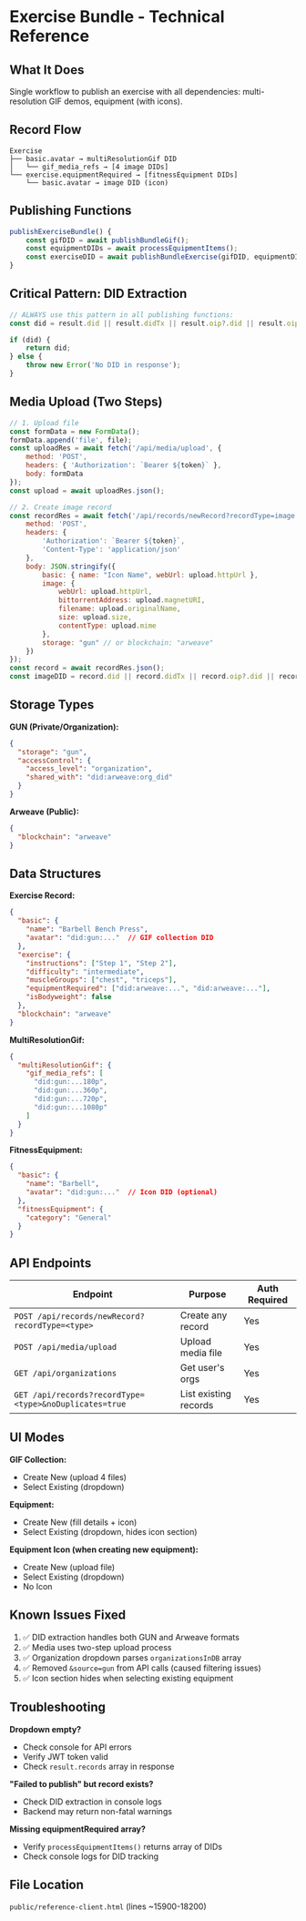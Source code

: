 # Exercise Bundle - Technical Reference

## What It Does
Single workflow to publish an exercise with all dependencies: multi-resolution GIF demos, equipment (with icons).

## Record Flow
```
Exercise
├── basic.avatar → multiResolutionGif DID
│   └── gif_media_refs → [4 image DIDs]
└── exercise.equipmentRequired → [fitnessEquipment DIDs]
    └── basic.avatar → image DID (icon)
```

## Publishing Functions

```javascript
publishExerciseBundle() {
    const gifDID = await publishBundleGif();
    const equipmentDIDs = await processEquipmentItems();
    const exerciseDID = await publishBundleExercise(gifDID, equipmentDIDs);
}
```

## Critical Pattern: DID Extraction
```javascript
// ALWAYS use this pattern in all publishing functions:
const did = result.did || result.didTx || result.oip?.did || result.oip?.didTx;

if (did) {
    return did;
} else {
    throw new Error('No DID in response');
}
```

## Media Upload (Two Steps)
```javascript
// 1. Upload file
const formData = new FormData();
formData.append('file', file);
const uploadRes = await fetch('/api/media/upload', {
    method: 'POST',
    headers: { 'Authorization': `Bearer ${token}` },
    body: formData
});
const upload = await uploadRes.json();

// 2. Create image record
const recordRes = await fetch('/api/records/newRecord?recordType=image', {
    method: 'POST',
    headers: { 
        'Authorization': `Bearer ${token}`,
        'Content-Type': 'application/json'
    },
    body: JSON.stringify({
        basic: { name: "Icon Name", webUrl: upload.httpUrl },
        image: {
            webUrl: upload.httpUrl,
            bittorrentAddress: upload.magnetURI,
            filename: upload.originalName,
            size: upload.size,
            contentType: upload.mime
        },
        storage: "gun" // or blockchain: "arweave"
    })
});
const record = await recordRes.json();
const imageDID = record.did || record.didTx || record.oip?.did || record.oip?.didTx;
```

## Storage Types

**GUN (Private/Organization):**
```json
{
  "storage": "gun",
  "accessControl": {
    "access_level": "organization",
    "shared_with": "did:arweave:org_did"
  }
}
```

**Arweave (Public):**
```json
{
  "blockchain": "arweave"
}
```

## Data Structures

**Exercise Record:**
```json
{
  "basic": {
    "name": "Barbell Bench Press",
    "avatar": "did:gun:..."  // GIF collection DID
  },
  "exercise": {
    "instructions": ["Step 1", "Step 2"],
    "difficulty": "intermediate",
    "muscleGroups": ["chest", "triceps"],
    "equipmentRequired": ["did:arweave:...", "did:arweave:..."],
    "isBodyweight": false
  },
  "blockchain": "arweave"
}
```

**MultiResolutionGif:**
```json
{
  "multiResolutionGif": {
    "gif_media_refs": [
      "did:gun:...180p",
      "did:gun:...360p",
      "did:gun:...720p",
      "did:gun:...1080p"
    ]
  }
}
```

**FitnessEquipment:**
```json
{
  "basic": {
    "name": "Barbell",
    "avatar": "did:gun:..."  // Icon DID (optional)
  },
  "fitnessEquipment": {
    "category": "General"
  }
}
```

## API Endpoints

| Endpoint | Purpose | Auth Required |
|----------|---------|---------------|
| `POST /api/records/newRecord?recordType=<type>` | Create any record | Yes |
| `POST /api/media/upload` | Upload media file | Yes |
| `GET /api/organizations` | Get user's orgs | Yes |
| `GET /api/records?recordType=<type>&noDuplicates=true` | List existing records | Yes |

## UI Modes

**GIF Collection:**
- Create New (upload 4 files)
- Select Existing (dropdown)

**Equipment:**
- Create New (fill details + icon)
- Select Existing (dropdown, hides icon section)

**Equipment Icon (when creating new equipment):**
- Create New (upload file)
- Select Existing (dropdown)
- No Icon

## Known Issues Fixed

1. ✅ DID extraction handles both GUN and Arweave formats
2. ✅ Media uses two-step upload process
3. ✅ Organization dropdown parses `organizationsInDB` array
4. ✅ Removed `&source=gun` from API calls (caused filtering issues)
5. ✅ Icon section hides when selecting existing equipment

## Troubleshooting

**Dropdown empty?**
- Check console for API errors
- Verify JWT token valid
- Check `result.records` array in response

**"Failed to publish" but record exists?**
- Check DID extraction in console logs
- Backend may return non-fatal warnings

**Missing equipmentRequired array?**
- Verify `processEquipmentItems()` returns array of DIDs
- Check console logs for DID tracking

## File Location
`public/reference-client.html` (lines ~15900-18200)
